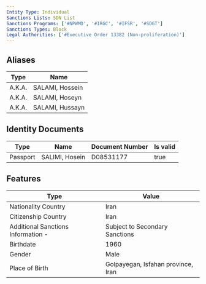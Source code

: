 ```yaml
---
Entity Type: Individual
Sanctions Lists: SDN List
Sanctions Programs: ['#NPWMD', '#IRGC', '#IFSR', '#SDGT']
Sanctions Types: Block
Legal Authorities: ['#Executive Order 13382 (Non-proliferation)']
---
```


## Aliases
| Type  | Name      | 
|-------|-----------|
| A.K.A. | SALAMI, Hossein |
| A.K.A. | SALAMI, Hoseyn |
| A.K.A. | SALAMI, Hussayn |

## Identity Documents
| Type  | Name      | Document Number | Is valid |
|-------|-----------|-----------------|----------|
| Passport | SALIMI, Hosein | D08531177 | true |

## Features
| Type  | Value      |
|-------|------------|
| Nationality Country | Iran |
| Citizenship Country | Iran |
| Additional Sanctions Information - | Subject to Secondary Sanctions |
| Birthdate | 1960 |
| Gender | Male |
| Place of Birth | Golpayegan, Isfahan province, Iran |
